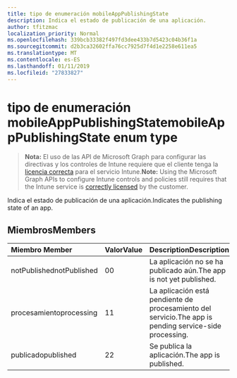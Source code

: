 ```yaml
---
title: tipo de enumeración mobileAppPublishingState
description: Indica el estado de publicación de una aplicación.
author: tfitzmac
localization_priority: Normal
ms.openlocfilehash: 339bcb33382f497fd3dee433b7d5423c04b36f1a
ms.sourcegitcommit: d2b3ca32602ffa76cc7925d7f4d1e2258e611ea5
ms.translationtype: MT
ms.contentlocale: es-ES
ms.lasthandoff: 01/11/2019
ms.locfileid: "27833827"
---
```

# <a name="mobileapppublishingstate-enum-type"></a><span data-ttu-id="0ade8-103">tipo de enumeración mobileAppPublishingState</span><span class="sxs-lookup"><span data-stu-id="0ade8-103">mobileAppPublishingState enum type</span></span>

> <span data-ttu-id="0ade8-104">**Nota:** El uso de las API de Microsoft Graph para configurar las directivas y los controles de Intune requiere que el cliente tenga la [licencia correcta](https://go.microsoft.com/fwlink/?linkid=839381) para el servicio Intune.</span><span class="sxs-lookup"><span data-stu-id="0ade8-104">**Note:** Using the Microsoft Graph APIs to configure Intune controls and policies still requires that the Intune service is [correctly licensed](https://go.microsoft.com/fwlink/?linkid=839381) by the customer.</span></span>

<span data-ttu-id="0ade8-105">Indica el estado de publicación de una aplicación.</span><span class="sxs-lookup"><span data-stu-id="0ade8-105">Indicates the publishing state of an app.</span></span>
## <a name="members"></a><span data-ttu-id="0ade8-106">Miembros</span><span class="sxs-lookup"><span data-stu-id="0ade8-106">Members</span></span>
|<span data-ttu-id="0ade8-107">Miembro	</span><span class="sxs-lookup"><span data-stu-id="0ade8-107">Member</span></span>|<span data-ttu-id="0ade8-108">Valor</span><span class="sxs-lookup"><span data-stu-id="0ade8-108">Value</span></span>|<span data-ttu-id="0ade8-109">Description</span><span class="sxs-lookup"><span data-stu-id="0ade8-109">Description</span></span>|
|:---|:---|:---|
|<span data-ttu-id="0ade8-110">notPublished</span><span class="sxs-lookup"><span data-stu-id="0ade8-110">notPublished</span></span>|<span data-ttu-id="0ade8-111">0</span><span class="sxs-lookup"><span data-stu-id="0ade8-111">0</span></span>|<span data-ttu-id="0ade8-112">La aplicación no se ha publicado aún.</span><span class="sxs-lookup"><span data-stu-id="0ade8-112">The app is not yet published.</span></span>|
|<span data-ttu-id="0ade8-113">procesamiento</span><span class="sxs-lookup"><span data-stu-id="0ade8-113">processing</span></span>|<span data-ttu-id="0ade8-114">1</span><span class="sxs-lookup"><span data-stu-id="0ade8-114">1</span></span>|<span data-ttu-id="0ade8-115">La aplicación está pendiente de procesamiento del servicio.</span><span class="sxs-lookup"><span data-stu-id="0ade8-115">The app is pending service-side processing.</span></span>|
|<span data-ttu-id="0ade8-116">publicado</span><span class="sxs-lookup"><span data-stu-id="0ade8-116">published</span></span>|<span data-ttu-id="0ade8-117">2</span><span class="sxs-lookup"><span data-stu-id="0ade8-117">2</span></span>|<span data-ttu-id="0ade8-118">Se publica la aplicación.</span><span class="sxs-lookup"><span data-stu-id="0ade8-118">The app is published.</span></span>|



